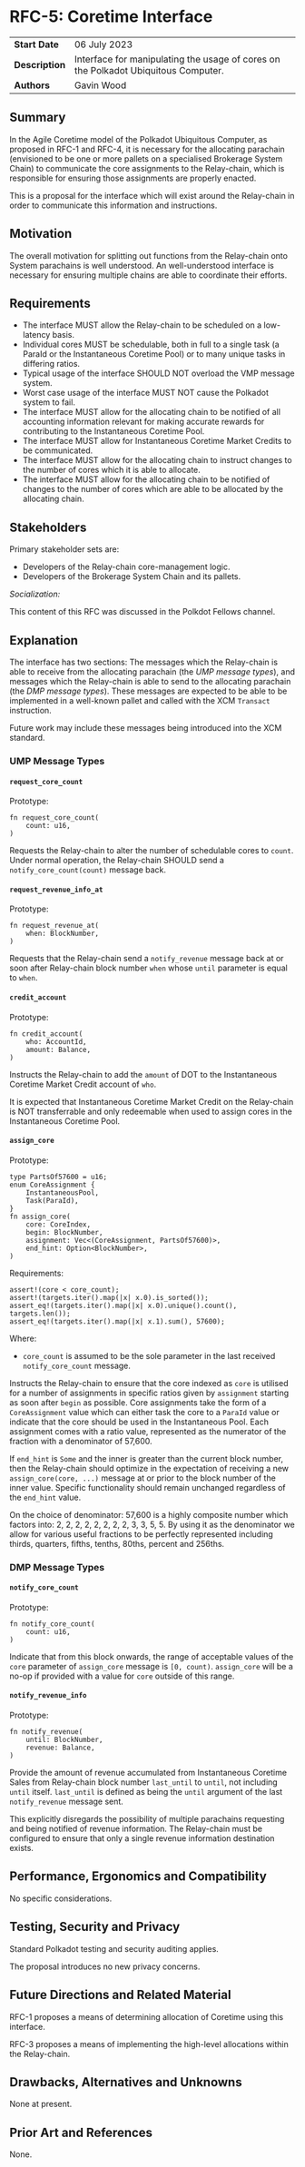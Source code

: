 # RFC-5: Coretime Interface

|                 |                                                                                             |
| --------------- | ------------------------------------------------------------------------------------------- |
| **Start Date**  | 06 July 2023                                                                                |
| **Description** | Interface for manipulating the usage of cores on the Polkadot Ubiquitous Computer. |
| **Authors**     | Gavin Wood                                                                                  |


## Summary

In the Agile Coretime model of the Polkadot Ubiquitous Computer, as proposed in RFC-1 and RFC-4, it is necessary for the allocating parachain (envisioned to be one or more pallets on a specialised Brokerage System Chain) to communicate the core assignments to the Relay-chain, which is responsible for ensuring those assignments are properly enacted.

This is a proposal for the interface which will exist around the Relay-chain in order to communicate this information and instructions.

## Motivation

The overall motivation for splitting out functions from the Relay-chain onto System parachains is well understood. An well-understood interface is necessary for ensuring multiple chains are able to coordinate their efforts.

## Requirements

- The interface MUST allow the Relay-chain to be scheduled on a low-latency basis.
- Individual cores MUST be schedulable, both in full to a single task (a ParaId or the Instantaneous Coretime Pool) or to many unique tasks in differing ratios.
- Typical usage of the interface SHOULD NOT overload the VMP message system.
- Worst case usage of the interface MUST NOT cause the Polkadot system to fail.
- The interface MUST allow for the allocating chain to be notified of all accounting information relevant for making accurate rewards for contributing to the Instantaneous Coretime Pool.
- The interface MUST allow for Instantaneous Coretime Market Credits to be communicated.
- The interface MUST allow for the allocating chain to instruct changes to the number of cores which it is able to allocate.
- The interface MUST allow for the allocating chain to be notified of changes to the number of cores which are able to be allocated by the allocating chain.

## Stakeholders

Primary stakeholder sets are:

- Developers of the Relay-chain core-management logic.
- Developers of the Brokerage System Chain and its pallets.

_Socialization:_

This content of this RFC was discussed in the Polkdot Fellows channel.

## Explanation

The interface has two sections: The messages which the Relay-chain is able to receive from the allocating parachain (the *UMP message types*), and messages which the Relay-chain is able to send to the allocating parachain (the *DMP message types*). These messages are expected to be able to be implemented in a well-known pallet and called with the XCM `Transact` instruction.

Future work may include these messages being introduced into the XCM standard.

### UMP Message Types

#### `request_core_count`

Prototype:

```
fn request_core_count(
    count: u16,
)
```

Requests the Relay-chain to alter the number of schedulable cores to `count`. Under normal operation, the Relay-chain SHOULD send a `notify_core_count(count)` message back.

#### `request_revenue_info_at`

Prototype:

```
fn request_revenue_at(
    when: BlockNumber,
)
```

Requests that the Relay-chain send a `notify_revenue` message back at or soon after Relay-chain block number `when` whose `until` parameter is equal to `when`.

#### `credit_account`

Prototype:

```
fn credit_account(
    who: AccountId,
    amount: Balance,
)
```

Instructs the Relay-chain to add the `amount` of DOT to the Instantaneous Coretime Market Credit account of `who`.

It is expected that Instantaneous Coretime Market Credit on the Relay-chain is NOT transferrable and only redeemable when used to assign cores in the Instantaneous Coretime Pool.

#### `assign_core`

Prototype:

```
type PartsOf57600 = u16;
enum CoreAssignment {
    InstantaneousPool,
    Task(ParaId),
}
fn assign_core(
    core: CoreIndex,
    begin: BlockNumber,
    assignment: Vec<(CoreAssignment, PartsOf57600)>,
    end_hint: Option<BlockNumber>,
)
```

Requirements:

```
assert!(core < core_count);
assert!(targets.iter().map(|x| x.0).is_sorted());
assert_eq!(targets.iter().map(|x| x.0).unique().count(), targets.len());
assert_eq!(targets.iter().map(|x| x.1).sum(), 57600);
```

Where:
- `core_count` is assumed to be the sole parameter in the last received `notify_core_count` message.

Instructs the Relay-chain to ensure that the core indexed as `core` is utilised for a number of assignments in specific ratios given by `assignment` starting as soon after `begin` as possible. Core assignments take the form of a `CoreAssignment` value which can either task the core to a `ParaId` value or indicate that the core should be used in the Instantaneous Pool. Each assignment comes with a ratio value, represented as the numerator of the fraction with a denominator of 57,600.

If `end_hint` is `Some` and the inner is greater than the current block number, then the Relay-chain should optimize in the expectation of receiving a new `assign_core(core, ...)` message at or prior to the block number of the inner value. Specific functionality should remain unchanged regardless of the `end_hint` value.

On the choice of denominator: 57,600 is a highly composite number which factors into: 2, 2, 2, 2, 2, 2, 2, 2, 3, 3, 5, 5. By using it as the denominator we allow for various useful fractions to be perfectly represented including thirds, quarters, fifths, tenths, 80ths, percent and 256ths.

### DMP Message Types

#### `notify_core_count`

Prototype:

```
fn notify_core_count(
    count: u16,
)
```

Indicate that from this block onwards, the range of acceptable values of the `core` parameter of `assign_core` message is `[0, count)`. `assign_core` will be a no-op if provided with a value for `core` outside of this range.

#### `notify_revenue_info`

Prototype:

```
fn notify_revenue(
    until: BlockNumber,
    revenue: Balance,
)
```

Provide the amount of revenue accumulated from Instantaneous Coretime Sales from Relay-chain block number `last_until` to `until`, not including `until` itself. `last_until` is defined as being the `until` argument of the last `notify_revenue` message sent.

This explicitly disregards the possibility of multiple parachains requesting and being notified of revenue information. The Relay-chain must be configured to ensure that only a single revenue information destination exists.

## Performance, Ergonomics and Compatibility

No specific considerations.

## Testing, Security and Privacy

Standard Polkadot testing and security auditing applies.

The proposal introduces no new privacy concerns.

## Future Directions and Related Material

RFC-1 proposes a means of determining allocation of Coretime using this interface.

RFC-3 proposes a means of implementing the high-level allocations within the Relay-chain.

## Drawbacks, Alternatives and Unknowns

None at present.

## Prior Art and References

None.
